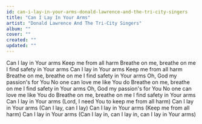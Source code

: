 ```yaml
---
id: can-i-lay-in-your-arms-donald-lawrence-and-the-tri-city-singers
title: "Can I Lay In Your Arms"
artist: "Donald Lawrence And The Tri-City Singers"
album: ""
cover: ""
created: ""
updated: ""
---
```


Can I lay in Your arms
Keep me from all harm
Breathe on me, breathe on me
I find safety in Your arms
Can I lay in Your arms
Keep me from all harm
Breathe on me, breathe on me
I find safety in Your arms
Oh, God my passion's for You
No one can love me like You do
Breathe on me, breathe on me
I find safety in Your arms
Oh, God my passion's for You
No one can love me like You do
Breathe on me, breathe on me
I find safety in Your arms
Can I lay in Your arms
(Lord, I need You to keep me from all harm)
Can I lay in Your arms
(Can I lay, can I lay)
Can I lay in Your arms
(Keep me from all harm)
Can I lay in Your arms
(Can I lay in, can I lay in, can I lay in Your arms)